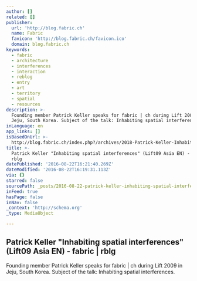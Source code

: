 ```yaml
---
author: []
related: []
publisher:
  url: 'http://blog.fabric.ch'
  name: Fabric
  favicon: 'http://blog.fabric.ch/favicon.ico'
  domain: blog.fabric.ch
keywords:
  - fabric
  - architecture
  - interferences
  - interaction
  - reblog
  - entry
  - art
  - territory
  - spatial
  - resources
description: >-
  Founding member Patrick Keller speaks for fabric | ch during Lift 2009 in
  Jeju, South Korea. Subject of the talk: Inhabiting spatial interferences.
inLanguage: en
app_links: []
isBasedOnUrl: >-
  http://blog.fabric.ch/index.php?/archives/2018-Patrick-Keller-Inhabiting-spatial-interferences-Lift09-Asia-EN.html
title: >-
  Patrick Keller "Inhabiting spatial interferences" (Lift09 Asia EN) - fabric |
  rblg
datePublished: '2016-08-22T16:21:40.269Z'
dateModified: '2016-08-22T16:19:31.113Z'
via: {}
starred: false
sourcePath: _posts/2016-08-22-patrick-keller-inhabiting-spatial-interferences-lift09-as.md
inFeed: true
hasPage: false
inNav: false
_context: 'http://schema.org'
_type: MediaObject

---
```

<article style=""><h1>Patrick Keller "Inhabiting spatial interferences" (Lift09 Asia EN) - fabric | rblg</h1><p>Founding member Patrick Keller speaks for fabric | ch during Lift 2009 in Jeju, South Korea. Subject of the talk: Inhabiting spatial interferences.</p></article>